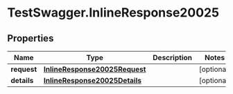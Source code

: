 # TestSwagger.InlineResponse20025

## Properties

Name | Type | Description | Notes
------------ | ------------- | ------------- | -------------
**request** | [**InlineResponse20025Request**](InlineResponse20025Request.md) |  | [optional] 
**details** | [**InlineResponse20025Details**](InlineResponse20025Details.md) |  | [optional] 


